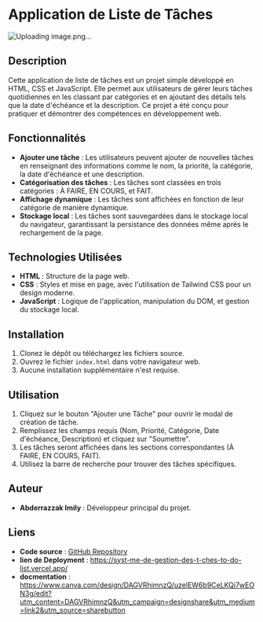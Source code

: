# Application de Liste de Tâches
![Uploading image.png…]()

## Description
Cette application de liste de tâches est un projet simple développé en HTML, CSS et JavaScript. Elle permet aux utilisateurs de gérer leurs tâches quotidiennes en les classant par catégories et en ajoutant des détails tels que la date d'échéance et la description. Ce projet a été conçu pour pratiquer et démontrer des compétences en développement web.

## Fonctionnalités
- **Ajouter une tâche** : Les utilisateurs peuvent ajouter de nouvelles tâches en renseignant des informations comme le nom, la priorité, la catégorie, la date d'échéance et une description.
- **Catégorisation des tâches** : Les tâches sont classées en trois catégories : À FAIRE, EN COURS, et FAIT.
- **Affichage dynamique** : Les tâches sont affichées en fonction de leur catégorie de manière dynamique.
- **Stockage local** : Les tâches sont sauvegardées dans le stockage local du navigateur, garantissant la persistance des données même après le rechargement de la page.

## Technologies Utilisées
- **HTML** : Structure de la page web.
- **CSS** : Styles et mise en page, avec l'utilisation de Tailwind CSS pour un design moderne.
- **JavaScript** : Logique de l'application, manipulation du DOM, et gestion du stockage local.

## Installation
1. Clonez le dépôt ou téléchargez les fichiers source.
2. Ouvrez le fichier `index.html` dans votre navigateur web.
3. Aucune installation supplémentaire n'est requise.

## Utilisation
1. Cliquez sur le bouton "Ajouter une Tâche" pour ouvrir le modal de création de tâche.
2. Remplissez les champs requis (Nom, Priorité, Catégorie, Date d'échéance, Description) et cliquez sur "Soumettre".
3. Les tâches seront affichées dans les sections correspondantes (À FAIRE, EN COURS, FAIT).
4. Utilisez la barre de recherche pour trouver des tâches spécifiques.

## Auteur
- **Abderrazzak Imily** : Développeur principal du projet.

## Liens
- **Code source** : [GitHub Repository](https://github.com/ABDERRAZZAK-IMILY/Syst-me-de-Gestion-des-T-ches-To-Do-List)
- **lien de Deployment** : https://syst-me-de-gestion-des-t-ches-to-do-list.vercel.app/
- **docmentation** :  https://www.canva.com/design/DAGVRhimnzQ/uzelEW6b9CeLKQi7wEON3g/edit?utm_content=DAGVRhimnzQ&utm_campaign=designshare&utm_medium=link2&utm_source=sharebutton
